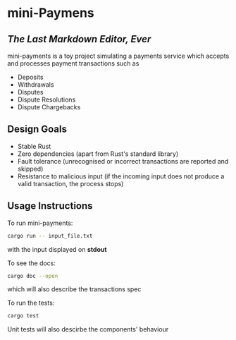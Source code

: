 # mini-Paymens
## _The Last Markdown Editor, Ever_

mini-payments is a toy project simulating a payments service
which accepts and processes payment transactions such as
- Deposits
- Withdrawals
- Disputes
- Dispute Resolutions
- Dispute Chargebacks

## Design Goals
- Stable Rust
- Zero dependencies (apart from Rust's standard library)
- Fault tolerance (unrecognised or incorrect transactions are reported and skipped)
- Resistance to malicious input (if the incoming input does not produce a valid transaction, the process stops)

## Usage Instructions

To run mini-payments:
```sh
cargo run -- input_file.txt
```
with the input displayed on **stdout**

To see the docs:
```sh
cargo doc --open
```
which will also describe the transactions spec

To run the tests:
```sh
cargo test
```
Unit tests will also descirbe the components' behaviour